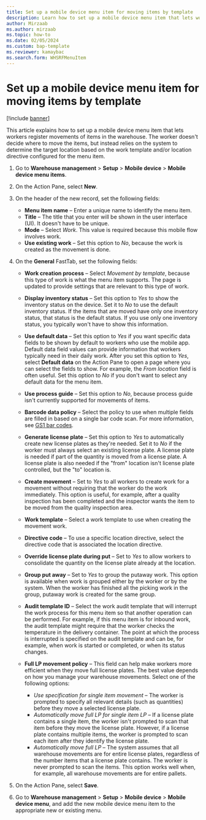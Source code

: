 ```yaml
---
title: Set up a mobile device menu item for moving items by template
description: Learn how to set up a mobile device menu item that lets workers register movements of items, including a step-by-step process.
author: Mirzaab
ms.author: mirzaab
ms.topic: how-to
ms.date: 02/05/2024
ms.custom: bap-template
ms.reviewer: kamaybac
ms.search.form: WHSRFMenuItem
---
```


# Set up a mobile device menu item for moving items by template

[!include [banner](../includes/banner.md)]

This article explains how to set up a mobile device menu item that lets workers register movements of items in the warehouse. The worker doesn't decide where to move the items, but instead relies on the system to determine the target location based on the work template and/or location directive configured for the menu item.

1. Go to **Warehouse management** \> **Setup** \> **Mobile device** \> **Mobile device menu items**.
1. On the Action Pane, select **New**.
1. On the header of the new record, set the following fields:

    - **Menu item name** – Enter a unique name to identify the menu item.
    - **Title** – The title that you enter will be shown in the user interface (UI). It doesn't have to be unique.
    - **Mode** – Select *Work*. This value is required because this mobile flow involves work.
    - **Use existing work** – Set this option to *No*, because the work is created as the movement is done.

1. On the **General** FastTab, set the following fields:

    - **Work creation process** – Select *Movement by template*, because this type of work is what the menu item supports. The page is updated to provide settings that are relevant to this type of work.
    - **Display inventory status** – Set this option to *Yes* to show the inventory status on the device. Set it to *No* to use the default inventory status. If the items that are moved have only one inventory status, that status is the default status. If you use only one inventory status, you typically won't have to show this information.
    - **Use default data** – Set this option to *Yes* if you want specific data fields to be shown by default to workers who use the mobile app. Default data field values can provide information that workers typically need in their daily work. After you set this option to *Yes*, select **Default data** on the Action Pane to open a page where you can select the fields to show. For example, the *From location* field is often useful. Set this option to *No* if you don't want to select any default data for the menu item.
    - **Use process guide** – Set this option to *No*, because process guide isn't currently supported for movements of items.
    - **Barcode data policy** – Select the policy to use when multiple fields are filled in based on a single bar code scan. For more information, see [GS1 bar codes](gs1-barcodes.md).
    - **Generate license plate** – Set this option to *Yes* to automatically create new license plates as they're needed. Set it to *No* if the worker must always select an existing license plate. A license plate is needed if part of the quantity is moved from a license plate. A license plate is also needed if the "from" location isn't license plate controlled, but the "to" location is.
    - **Create movement** – Set to *Yes* to all workers to create work for a movement without requiring that the worker do the work immediately. This option is useful, for example, after a quality inspection has been completed and the inspector wants the item to be moved from the quality inspection area.
    - **Work template** – Select a work template to use when creating the movement work.
    - **Directive code** – To use a specific location directive, select the directive code that is associated the location directive.
    - **Override license plate during put** – Set to *Yes* to allow workers to consolidate the quantity on the license plate already at the location.
    - **Group put away** – Set to *Yes* to group the putaway work. This option is available when work is grouped either by the worker or by the system. When the worker has finished all the picking work in the group, putaway work is created for the same group.
    - **Audit template ID** – Select the work audit template that will interrupt the work process for this menu item so that another operation can be performed. For example, if this menu item is for inbound work, the audit template might require that the worker checks the temperature in the delivery container. The point at which the process is interrupted is specified on the audit template and can be, for example, when work is started or completed, or when its status changes.
    - **Full LP movement policy** – This field can help make workers more efficient when they move full license plates. The best value depends on how you manage your warehouse movements. Select one of the following options:

        - *Use specification for single item movement* – The worker is prompted to specify all relevant details (such as quantities) before they move a selected license plate.
        - *Automatically move full LP for single item LP* – If a license plate contains a single item, the worker isn't prompted to scan that item before they move the license plate. However, if a license plate contains multiple items, the worker is prompted to scan each item after they identify the license plate.
        - *Automatically move full LP* – The system assumes that all warehouse movements are for entire license plates, regardless of the number items that a license plate contains. The worker is never prompted to scan the items. This option works well when, for example, all warehouse movements are for entire pallets.

1. On the Action Pane, select **Save**.
1. Go to **Warehouse management** \> **Setup** \> **Mobile device** \> **Mobile device menu**, and add the new mobile device menu item to the appropriate new or existing menu.
